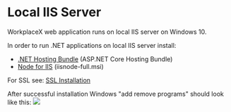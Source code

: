 # Local IIS Server <i class="fas fa-server"></i>
WorkplaceX web application runs on local IIS server on Windows 10.

In order to run .NET applications on local IIS server install:

* [.NET Hosting Bundle](https://dotnet.microsoft.com/download/dotnet) (ASP.NET Core Hosting Bundle)
* [Node for IIS](https://github.com/Azure/iisnode/releases) (iisnode-full.msi)

For SSL see: [SSL Installation](https://github.com/WorkplaceX/Util/tree/master/SSL)

After successful installation Windows "add remove programs" should look like this:
![](/assets/iis.png)